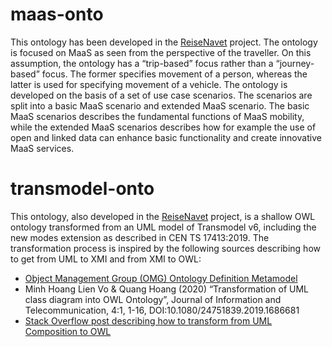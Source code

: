 # maas-onto

This ontology has been developed in the [ReiseNavet](https://reisenavet.no/) project. The ontology is focused on MaaS as seen from the perspective of the traveller. On this assumption, the ontology has a “trip-based” focus rather than a “journey-based” focus. The former specifies movement of a person, whereas the latter is used for specifying movement of a vehicle. The ontology is developed on the basis of a set of use case scenarios. The scenarios are split into a basic MaaS scenario and extended MaaS scenario. The basic MaaS scenarios describes the fundamental functions of MaaS mobility, while the extended MaaS scenarios describes how for example the use of open and linked data can enhance basic functionality and create innovative MaaS services.  

# transmodel-onto

This ontology, also developed in the [ReiseNavet](https://reisenavet.no/) project, is a shallow OWL ontology transformed from an UML model of Transmodel v6, including the new modes extension as described in CEN TS 17413:2019. The transformation process is inspired by the following sources describing how to get from UML to XMI and from XMI to OWL:
* [Object Management Group (OMG) Ontology Definition Metamodel](https://www.omg.org/spec/ODM/1.1/PDF)
* Minh Hoang Lien Vo & Quang Hoang (2020) “Transformation of UML class diagram into OWL Ontology”, Journal of Information and Telecommunication, 4:1, 1-16, DOI:10.1080/24751839.2019.1686681
* [Stack Overflow post describing how to transform from UML Composition to OWL](https://stackoverflow.com/questions/21920618/uml-composition-relationships-to-rdf-and-owl)